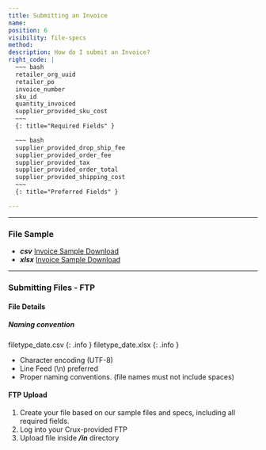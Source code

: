 ```yaml
---
title: Submitting an Invoice
name:
position: 6
visibility: file-specs
method:
description: How do I submit an Invoice?
right_code: |
  ~~~ bash
  retailer_org_uuid
  retailer_po
  invoice_number
  sku_id
  quantity_invoiced
  supplier_provided_sku_cost
  ~~~
  {: title="Required Fields" }

  ~~~ bash
  supplier_provided_drop_ship_fee
  supplier_provided_order_fee
  supplier_provided_tax
  supplier_provided_order_total
  supplier_provided_shipping_cost
  ~~~
  {: title="Preferred Fields" }

---
```


----
### File Sample

* ***csv*** <a href="https://s3-us-west-2.amazonaws.com/crux-kb/file-samples/supplier-use-cases/csv/invoice_sample.csv">Invoice Sample Download</a>
* ***xlsx*** <a href="https://s3-us-west-2.amazonaws.com/crux-kb/file-samples/supplier-use-cases/xlsx/invoice_sample.xlsx">Invoice Sample Download</a>

----
### Submitting Files - FTP

#### File Details

##### Naming convention

filetype_date.csv
{: .info }
filetype_date.xlsx
{: .info }

- Character encoding (UTF-8)
- Line Feed (\n) preferred
- Proper naming conventions. (file names must not include spaces)

#### FTP Upload
1.	Create your file based on our sample files and specs, including all required fields.
2.	Log into your Crux-provided FTP
3.	Upload file inside ***/in*** directory

